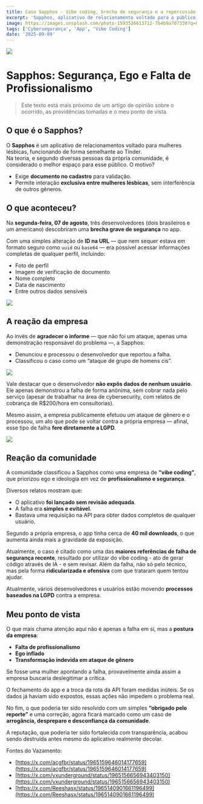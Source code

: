 ```yaml
---
title: Caso Sapphos - Vibe coding, brecha de segurança e a repercussão que isso gerou nas redes sociais
excerpt: 'Sapphos, aplicativo de relacionamento voltado para o público feminino, possuía falha grave em seu código capaz de expor fotos e documentos das usuárias. Time responsável trabalha em nova versão mais segura.'
image: https://images.unsplash.com/photo-1593526613712-7b4b9a707330?q=80&w=1470&auto=format&fit=crop&ixlib=rb-4.1.0&ixid=M3wxMjA3fDB8MHxwaG90by1wYWdlfHx8fGVufDB8fHx8fA%3D%3D
tags: ['Cybersegurança', 'App', 'Vibe Coding']
date: '2025-09-09'
---
```


![](https://images.unsplash.com/photo-1593526613712-7b4b9a707330?q=80&w=1470&auto=format&fit=crop&ixlib=rb-4.1.0&ixid=M3wxMjA3fDB8MHxwaG90by1wYWdlfHx8fGVufDB8fHx8fA%3D%3D)

# Sapphos: Segurança, Ego e Falta de Profissionalismo

> Este texto está mais próximo de um artigo de opinião sobre o ocorrido, as providências tomadas e o meu ponto de vista.

## O que é o Sapphos?
O **Sapphos** é um aplicativo de relacionamentos voltado para mulheres lésbicas, funcionando de forma semelhante ao Tinder.  
Na teoria, e segundo diversas pessoas da própria comunidade, é considerado o melhor espaço para esse público. O motivo?  
- Exige **documento no cadastro** para validação.  
- Permite interação **exclusiva entre mulheres lésbicas**, sem interferência de outros gêneros.  

## O que aconteceu?
Na **segunda-feira, 07 de agosto**, três desenvolvedores (dois brasileiros e um americano) descobriram uma **brecha grave de segurança** no app.  

Com uma simples alteração de **ID na URL** — que nem sequer estava em formato seguro como `uuid` ou `base64` — era possível acessar informações completas de qualquer perfil, incluindo:  
- Foto de perfil  
- Imagem de verificação de documento  
- Nome completo  
- Data de nascimento  
- Entre outros dados sensíveis  

![](https://tm.ibxk.com.br/2025/09/09/09022032896005.jpg?ims=fit-in/800x500/filters:quality(70))

## A reação da empresa
Ao invés de **agradecer o informe** — que não foi um ataque, apenas uma demonstração responsável do problema —, a Sapphos:  
- Denunciou e processou o desenvolvedor que reportou a falha.  
- Classificou o caso como um “ataque de grupo de homens cis”.  

![](https://pbs.twimg.com/media/G0WjgPcWoAESfiX?format=jpg&name=large)

Vale destacar que o desenvolvedor **não expôs dados de nenhum usuário**. Ele apenas demonstrou a falha de forma anônima, sem cobrar nada pelo serviço (apesar de trabalhar na área de cybersecurity, com relatos de cobrança de R$200/hora em consultorias).  

Mesmo assim, a empresa publicamente efetuou um ataque de gênero e o processou, um ato que pode se voltar contra a própria empresa — afinal, esse tipo de falha **fere diretamente a LGPD**.  

![](https://tm.ibxk.com.br/2025/09/09/09023120811029.jpg?ims=fit-in/800x500/filters:quality(70))

## Reação da comunidade
A comunidade classificou a Sapphos como uma empresa de **“vibe coding”**, que priorizou ego e ideologia em vez de **profissionalismo e segurança**.  

Diversos relatos mostram que:  
- O aplicativo **foi lançado sem revisão adequada**.  
- A falha era **simples e evitável**.  
- Bastava uma requisição na API para obter dados completos de qualquer usuário.  

Segundo a própria empresa, o app tinha cerca de **40 mil downloads**, o que aumenta ainda mais a gravidade da exposição.  

Atualmente, o caso é citado como uma das **maiores referências de falha de segurança recente**, resultado por utilizar do vibe coding - ato de gerar código através de IA - e sem revisar. Além da falha, não só pelo técnico, mas pela forma **ridicularizada e ofensiva** com que trataram quem tentou ajudar.  

Atualmente, vários desenvolvedores e usuários estão movendo **processos baseados na LGPD** contra a empresa.  

## Meu ponto de vista
O que mais chama atenção aqui não é apenas a falha em si, mas a **postura da empresa**:  
- **Falta de profissionalismo**  
- **Ego inflado**  
- **Transformação indevida em ataque de gênero**  

Se fosse uma mulher apontando a falha, provavelmente ainda assim a empresa buscaria deslegitimar a crítica.  

O fechamento do app e a troca da rota da API foram medidas inúteis. Se os dados já haviam sido expostos, essas ações não impedem o problema real.  

No fim, o que poderia ter sido resolvido com um simples **“obrigado pelo reporte”** e uma correção, agora ficará marcado como um caso de **arrogância, despreparo e desconfiança da comunidade**.  

A reputação, que poderia ter sido fortalecida com transparência, acabou sendo destruída antes mesmo do aplicativo realmente decolar.

Fontes do Vazamento: 
- [https://x.com/acgfbr/status/1965159646014177659](https://x.com/acgfbr/status/1965159646014177659)
- [https://x.com/vxunderground/status/1965156656943403150](https://x.com/vxunderground/status/1965156656943403150)
- [https://x.com/Reeshasx/status/1965140901661196499](https://x.com/Reeshasx/status/1965140901661196499)
